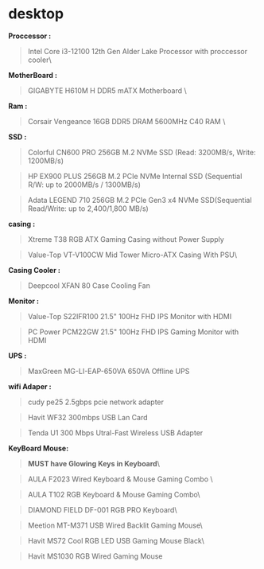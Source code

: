 # desktop

**Proccessor :** 
 >Intel Core i3-12100 12th Gen Alder Lake Processor with proccessor cooler\

**MotherBoard :** 
 > GIGABYTE H610M H DDR5 mATX Motherboard \

**Ram :**
 > Corsair Vengeance 16GB DDR5 DRAM 5600MHz C40 RAM \

**SSD :** 
 >Colorful CN600 PRO 256GB M.2 NVMe SSD (Read: 3200MB/s, Write: 1200MB/s)
 
 >HP EX900 PLUS 256GB M.2 PCIe NVMe Internal SSD (Sequential R/W: up to 2000MB/s / 1300MB/s)

 >Adata LEGEND 710 256GB M.2 PCIe Gen3 x4 NVMe SSD(Sequential Read/Write: up to 2,400/1,800 MB/s)

**casing :**
 >Xtreme T38 RGB ATX Gaming Casing without Power Supply

 >Value-Top VT-V100CW Mid Tower Micro-ATX Casing With PSU\


**Casing Cooler :** 
 >Deepcool XFAN 80 Case Cooling Fan


**Monitor :**
 > Value-Top S22IFR100 21.5" 100Hz FHD IPS Monitor with HDMI

 > PC Power PCM22GW 21.5" 100Hz FHD IPS Gaming Monitor with HDMI

**UPS :**
 >MaxGreen MG-LI-EAP-650VA 650VA Offline UPS
  
**wifi Adaper :**
 >cudy pe25 2.5gbps pcie network adapter

 >Havit WF32 300mbps USB Lan Card

 >Tenda U1 300 Mbps Utral-Fast Wireless USB Adapter

**KeyBoard Mouse:**
 >**MUST have Glowing Keys in Keyboard**\

 > AULA F2023 Wired Keyboard & Mouse Gaming Combo \

 > AULA T102 RGB Keyboard & Mouse Gaming Combo\

 >DIAMOND FIELD DF-001 RGB PRO Keyboard\

 >Meetion MT-M371 USB Wired Backlit Gaming Mouse\

 >Havit MS72 Cool RGB LED USB Gaming Mouse Black\

 >Havit MS1030 RGB Wired Gaming Mouse

